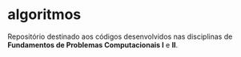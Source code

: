 # algoritmos
 
Repositório destinado aos códigos desenvolvidos nas disciplinas de **Fundamentos de Problemas Computacionais I** e **II**.
